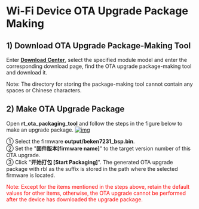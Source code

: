 # Wi-Fi Device OTA Upgrade Package Making

## __1) Download OTA Upgrade Package-Making Tool__

Enter <a href="https://core.acceleronix.io/download?menuCode=MODULE_DEVL" target="_blank">**Download Center**</a>, select the specified module model and enter the corresponding download page, find the OTA upgrade package-making tool and download it.

Note: The directory for storing the package-making tool cannot contain any spaces or Chinese characters.<br>
## __2) Make OTA Upgrade Package__

Open __rt_ota_packaging_tool__ and follow the steps in the figure below to make an upgrade package.
<a data-fancybox title="img" href="/en/deviceDevelop/KnowledgeBase/step32.png">![img](/en/deviceDevelop/KnowledgeBase/step32.png)</a>

① Select the firmware __output/beken7231_bsp.bin__.<br>
② Set the "**固件版本[firmware name]**" to the target version number of this OTA upgrade.<br>
③ Click "__开始打包 [Start Packaging]__". The generated OTA upgrade package with rbl as the suffix is stored in the path where the selected firmware is located.<br>

<span style="color:#ff0000" >Note: Except for the items mentioned in the steps above, retain the default values for other items, otherwise, the OTA upgrade cannot be performed after the device has downloaded the upgrade package.</span>